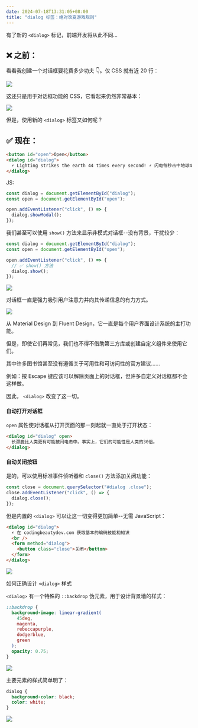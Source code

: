 ```yaml
---
date: 2024-07-18T13:31:05+08:00
title: "dialog 标签：绝对改变游戏规则"
---
```


有了新的 `<dialog>` 标记，前端开发将从此不同...

## ❌ 之前：

看看我创建一个对话框要花费多少功夫 👇。仅 CSS 就有近 20 行：

<img src="./imgs/243/01.webp" />

这还只是用于对话框功能的 CSS，它看起来仍然非常基本：

<img src="./imgs/243/01.gif" />

但是，使用新的 `<dialog>` 标签又如何呢？

## ✅ 现在：

```html
<button id="open">Open</button>
<dialog id="dialog">
  ⚡ Lighting strikes the earth 44 times every second! ⚡ 闪电每秒击中地球44次！
</dialog>
```

JS:

```js
const dialog = document.getElementById("dialog");
const open = document.getElementById("open");

open.addEventListener("click", () => {
  dialog.showModal();
});
```

我们甚至可以使用 `show()` 方法来显示非模式对话框--没有背景，干扰较少：

```js
const dialog = document.getElementById("dialog");
const open = document.getElementById("open");

open.addEventListener("click", () => {
  // ✅ show() 方法
  dialog.show();
});
```

<img src="./imgs/243/02.gif" />

对话框一直是强力吸引用户注意力并向其传递信息的有力方式。

<img src="./imgs/243/02.webp" />

从 Material Design 到 Fluent Design，它一直是每个用户界面设计系统的主打功能。

但是，即使它们再常见，我们也不得不借助第三方库或创建自定义组件来使用它们。

其中许多图书馆甚至没有遵循关于可用性和可访问性的官方建议......

例如：按 Escape 键应该可以解除页面上的对话框，但许多自定义对话框都不会这样做。

因此， `<dialog>` 改变了这一切。

#### 自动打开对话框

`open` 属性使对话框从打开页面的那一刻起就一直处于打开状态：

```html
<dialog id="dialog" open>
  长颈鹿比人类更有可能被闪电击中。事实上，它们的可能性是人类的30倍。
</dialog>
```

#### 自动关闭按钮

是的，可以使用标准事件侦听器和 `close()` 方法添加关闭功能：

```js
const close = document.querySelector("#dialog .close");
close.addEventListener("click", () => {
  dialog.close();
});
```

但是内置的 `<dialog>` 可以让这一切变得更加简单--无需 JavaScript：

```html
<dialog id="dialog">
  ⚡ 在 codingbeautydev.com 获取基本的编码技能和知识
  <br />
  <form method="dialog">
    <button class="close">关闭</button>
  </form>
</dialog>
```

<img src="./imgs/243/03.gif" />

如何正确设计 `<dialog>` 样式

`<dialog>` 有一个特殊的 `::backdrop` 伪元素，用于设计背景墙的样式：

```css
::backdrop {
  background-image: linear-gradient(
    45deg,
    magenta,
    rebeccapurple,
    dodgerblue,
    green
  );
  opacity: 0.75;
}
```

<img src="./imgs/243/03.webp" />

主要元素的样式简单明了：

```css
dialog {
  background-color: black;
  color: white;
}
```

<img src="./imgs/243/04.webp" />

